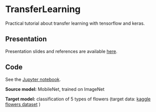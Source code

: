 # TransferLearning

Practical tutorial about transfer learning with tensorflow and keras.

## Presentation

Presentation slides and references are available [here](https://docs.google.com/presentation/d/12jUm1lS4LGIVC_rSxXBUV_li9hfRcj0BMW4Iog__UEQ/edit?usp=sharing).

## Code

See the [Jupyter notebook](https://github.com/letiziaia/TransferLearning/blob/main/TransferLearning.ipynb).

**Source model:** MobileNet, trained on ImageNet

**Target model:** classification of 5 types of flowers (target data: [kaggle flowers dataset](https://www.kaggle.com/alxmamaev/flowers-recognition) )

